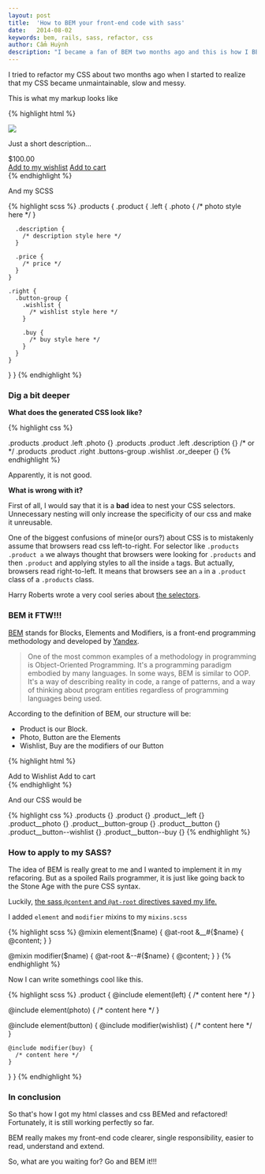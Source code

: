 ```yaml
---
layout: post
title:  'How to BEM your front-end code with sass'
date:   2014-08-02
keywords: bem, rails, sass, refactor, css
author: Cẩm Huỳnh
description: "I became a fan of BEM two months ago and this is how I BEM my code with Sass"
---
```


I tried to refactor my CSS about two months ago when I started to realize that my CSS became unmaintainable, slow and messy.

This is what my markup looks like

{% highlight html %}
<div class='products'>
  <div class='product'>
    <div class='left'>
      <img class='photo' src='url/to/photo.jpg'/>
      <div class='description'>
        <p>Just a short description...</p>
      </div>
      <div class='price'>$100.00</div>
    </div>
    <div class='right'>
      <div class='buttons-group'>
        <a class='wishlist' href='url/to/wishlist'>Add to my wishlist</a>
        <a class='buy' href='url/to/wishlist'>Add to cart</a>
      </div>
    </div>
  </div>
</div>
{% endhighlight %}

And my SCSS

{% highlight scss %}
.products {
  .product {
    .left {
      .photo {
        /* photo style here */
      }

      .description {
        /* description style here */
      }

      .price {
        /* price */
      }
    }

    .right {
      .button-group {
        .wishlist {
          /* wishlist style here */
        }

        .buy {
          /* buy style here */
        }
      }
    }
  }
}
{% endhighlight %}

### Dig a bit deeper

**What does the generated CSS look like?**

{% highlight css %}

.products .product .left .photo {}
.products .product .left .description {}
/* or */
.products .product .right .buttons-group .wishlist .or_deeper {}
{% endhighlight %}

Apparently, it is not good.

**What is wrong with it?**

First of all, I would say that it is a **bad** idea to nest your CSS selectors. 
Unnecessary nesting will only increase the specificity of our css and make it unreusable.

One of the biggest confusions of mine(or ours?) about CSS is to mistakenly assume that browsers read css left-to-right. 
For selector like `.products .product a` we always thought that browsers were looking for `.products` and then `.product` and applying styles to all the inside `a` tags.
But actually, browsers read right-to-left. It means that browsers see an `a` in a `.product` class of a `.products` class.

Harry Roberts wrote a very cool series about [the selectors](http://csswizardry.com/2012/05/keep-your-css-selectors-short/).

### BEM it FTW!!!

[BEM](http://bem.info/method/definitions) stands for Blocks, Elements and Modifiers, is a front-end programming methodology and developed by [Yandex](http://www.yandex.com/).

> One of the most common examples of a methodology in programming is Object-Oriented Programming. It's a programming paradigm embodied by many languages. In some ways, BEM is similar to OOP. It's a way of describing reality in code, a range of patterns, and a way of thinking about program entities regardless of programming languages being used.

According to the definition of BEM, our structure will be:

- Product is our Block.
- Photo, Button are the Elements
- Wishlist, Buy are the modifiers of our Button

{% highlight html %}
<div class='products'>
  <div class='product'>
    <div class='product__left'>
      <div class='product__photo'></div>
    </div>
    <div class='product__right'>
      <div class='product__button-group'>
        <a class='product__button product__button--wishlist'>Add to Wishlist</a>
        <a class='product__button product__button--buy'>Add to cart</a>
      </div>
    </div>
  </div>
</div>
{% endhighlight %}

And our CSS would be

{% highlight css %}
.products {}
.product {}
.product__left {}
.product__photo {}
.product__button-group {}
.product__button {}
.product__button--wishlist {}
.product__button--buy {}
{% endhighlight %}

### How to apply to my SASS?

The idea of BEM is really great to me and I wanted to implement it in my refacoring.
But as a spoiled Rails programmer, it is just like going back to the Stone Age with the pure CSS syntax.

Luckily, [the sass `@content` and `@at-root` directives saved my life.](http://robots.thoughtbot.com/sasss-content-directive) 

I added `element` and `modifier` mixins to my `mixins.scss`

{% highlight scss %}
@mixin element($name) {
  @at-root &__#{$name} {
    @content;
  }
}

@mixin modifier($name) {
  @at-root &--#{$name} {
    @content;
  }
}
{% endhighlight %}

Now I can write somethings cool like this.

{% highlight scss %}
.product {
  @include element(left) {
    /* content here */
  }

  @include element(photo) {
    /* content here */
  }

  @include element(button) {
    @include modifier(wishlist) {
      /* content here */
    }

    @include modifier(buy) {
      /* content here */
    }
  }
}
{% endhighlight %}

### In conclusion

So that's how I got my html classes and css BEMed and refactored! Fortunately, it is still working perfectly so far.

BEM really makes my front-end code clearer, single responsibility, easier to read, understand and extend. 

So, what are you waiting for? Go and BEM it!!!
